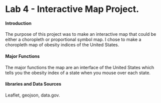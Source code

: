 # Lab 4 - Interactive Map Project.

#### Introduction
The purpose of this project was to make an interactive map that could be either a choropleth or proportional symbol map. I chose to make a choropleth map of obesity indices of the United States. 
#### Major Functions
The major functions the map are an interface of the United States which tells you the obesity index of a state when you mouse over each state.
#### libraries and Data Sources
Leaflet, geojson, data.gov.